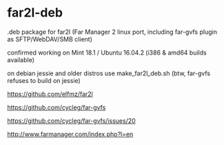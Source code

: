# far2l-deb
.deb package for far2l (Far Manager 2 linux port, including far-gvfs plugin as SFTP/WebDAV/SMB client)

confirmed working on Mint 18.1 / Ubuntu 16.04.2 (i386 & amd64 builds available)

on debian jessie and older distros use make_far2l_deb.sh (btw, far-gvfs refuses to build on jessie)

https://github.com/elfmz/far2l

https://github.com/cycleg/far-gvfs

https://github.com/cycleg/far-gvfs/issues/20

http://www.farmanager.com/index.php?l=en
